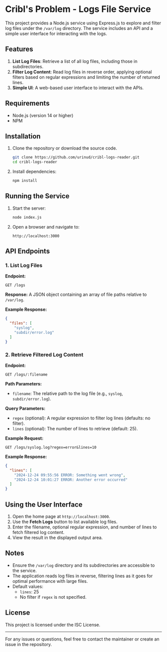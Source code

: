 # Cribl's Problem - Logs File Service
This project provides a Node.js service using Express.js to explore and filter log files under the `/var/log` directory. The service includes an API and a simple user interface for interacting with the logs.

## Features

1. **List Log Files**: Retrieve a list of all log files, including those in subdirectories.
2. **Filter Log Content**: Read log files in reverse order, applying optional filters based on regular expressions and limiting the number of returned lines.
3. **Simple UI**: A web-based user interface to interact with the APIs.

## Requirements
- Node.js (version 14 or higher)
- NPM

## Installation

1. Clone the repository or download the source code.
   ```bash
   git clone https://github.com/urinud/cribl-logs-reader.git
   cd cribl-logs-reader
   ```

2. Install dependencies:
   ```bash
   npm install
   ```

## Running the Service

1. Start the server:
   ```bash
   node index.js
   ```

2. Open a browser and navigate to:
   ```
   http://localhost:3000
   ```

## API Endpoints

### 1. **List Log Files**

**Endpoint:**
```
GET /logs
```

**Response:**
A JSON object containing an array of file paths relative to `/var/log`.

**Example Response:**
```json
{
  "files": [
    "syslog",
    "subdir/error.log"
  ]
}
```

### 2. **Retrieve Filtered Log Content**

**Endpoint:**
```
GET /logs/:filename
```

**Path Parameters:**
- `filename`: The relative path to the log file (e.g., `syslog`, `subdir/error.log`).

**Query Parameters:**
- `regex` (optional): A regular expression to filter log lines (defaults: no filter).
- `lines` (optional): The number of lines to retrieve (default: 25).

**Example Request:**
```
GET /logs/syslog.log?regex=error&lines=10
```

**Example Response:**
```json
{
  "lines": [
    "2024-12-24 09:55:56 ERROR: Something went wrong",
    "2024-12-24 10:01:27 ERROR: Another error occurred"
  ]
}
```

## Using the User Interface
1. Open the home page at `http://localhost:3000`.
2. Use the **Fetch Logs** button to list available log files.
3. Enter the filename, optional regular expression, and number of lines to fetch filtered log content.
4. View the result in the displayed output area.

## Notes
- Ensure the `/var/log` directory and its subdirectories are accessible to the service.
- The application reads log files in reverse, filtering lines as it goes for optimal performance with large files.
- Default values:
  - `lines`: 25
  - No filter if `regex` is not specified.

## License
This project is licensed under the ISC License.

---
For any issues or questions, feel free to contact the maintainer or create an issue in the repository.

